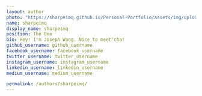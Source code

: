 ```yaml
---
layout: author
photo: "https://sharpeimq.github.io/Personal-Portfolio/assets/img/uploads/profile1.png"
name: sharpeimq
display_name: sharpeimq
position: The One
bio: Hey! I'm Joseph Wang. Nice to meet'cha!
github_username: github_username
facebook_username: facebook_username
twitter_username: twitter_username
instagram_username: instagram_username
linkedin_username: linkedin_username
medium_username: medium_username

permalink: /authors/sharpeimq/
---
```


